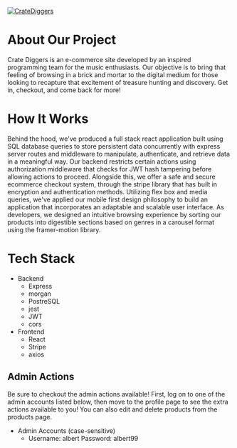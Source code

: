 [![CrateDiggers](https://user-images.githubusercontent.com/91855160/161881637-f75e2f31-df27-4d14-abdd-0a3685f0a9c8.PNG)](https://the-crate-diggers.herokuapp.com/)

# About Our Project
Crate Diggers is an e-commerce site developed by an inspired programming team for the music enthusiasts. Our objective is to bring that feeling of browsing in a brick and mortar to the digital medium for those looking to recapture that excitement of treasure hunting and discovery. Get in, checkout, and come back for more!

# How It Works
Behind the hood, we've produced a full stack react application built using SQL database queries to store persistent data concurrently with express server routes and middleware to manipulate, authenticate, and retrieve data in a meaningful way. Our backend restricts certain actions using authorization middleware that checks for JWT hash tampering before allowing actions to proceed. Alongside this, we offer a safe and secure ecommerce checkout system, through the stripe library that has built in encryption and authentication methods. Utilizing flex box and media queries, we've applied our mobile first design philosophy to build an application that incorporates an adaptable and scalable user interface. As developers, we designed an intuitive browsing experience by sorting our products into digestible sections based on genres in a carousel format using the framer-motion library.

# Tech Stack
- Backend
  - Express
  - morgan
  - PostreSQL
  - jest
  - JWT
  - cors
- Frontend
  - React
  - Stripe
  - axios

## Admin Actions
Be sure to checkout the admin actions available! First, log on to one of the admin accounts listed below, then move to the profile page to see the extra actions available to you! You can also edit and delete products from the products page.

- Admin Accounts (case-sensitive)
  - Username: albert   Password: albert99
